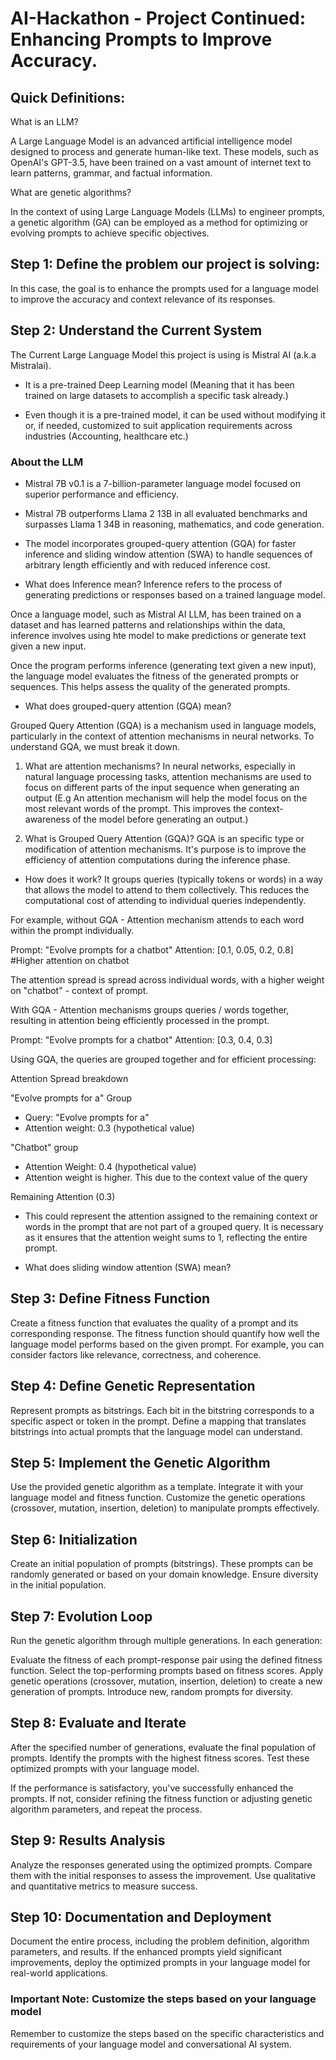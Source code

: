# AI-Hackathon - Project Continued: Enhancing Prompts to Improve Accuracy.

## Quick Definitions: 
What is an LLM?

A Large Language Model is an advanced artificial intelligence model designed to process and generate human-like text. These models, such as OpenAI's GPT-3.5, have been trained on a vast amount of internet text to learn patterns, grammar, and factual information.

What are genetic algorithms?

In the context of using Large Language Models (LLMs) to engineer prompts, a genetic algorithm (GA) can be employed as a method for optimizing or evolving prompts to achieve specific objectives. 
## Step 1: Define the problem our project is solving:
In this case, the goal is to enhance the prompts used for a language model to improve the accuracy and context relevance of its responses.
## Step 2: Understand the Current System
The Current Large Language Model this project is using is Mistral AI (a.k.a Mistralai). 

- It is a pre-trained Deep Learning model (Meaning that it has been trained on large datasets to accomplish a specific task already.)

- Even though it is a pre-trained model, it can be used without modifying it or, if needed, customized to suit application requirements across industries (Accounting, healthcare etc.)
### About the LLM
- Mistral 7B v0.1 is a 7-billion-parameter language model focused on superior performance and efficiency.

- Mistral 7B outperforms Llama 2 13B in all evaluated benchmarks and surpasses Llama 1 34B in reasoning, mathematics, and code generation.

- The model incorporates grouped-query attention (GQA) for faster inference and sliding window attention (SWA) to handle sequences of arbitrary length efficiently and with reduced inference cost.

- What does Inference mean?
Inference refers to the process of generating predictions or responses based on a trained language model. 

Once a language model, such as Mistral AI LLM, has been trained on a dataset and has learned patterns and relationships within the data, inference involves using hte model to make predictions or generate text given a new input. 

Once the program performs inference (generating text given a new input), the language model evaluates the fitness of the generated prompts or sequences. This helps assess the quality of the generated prompts.

- What does grouped-query attention (GQA) mean?

Grouped Query Attention (GQA) is a mechanism used in language models, particularly in the context of attention mechanisms in neural networks. To understand GQA, we must break it down.

 1. What are attention mechanisms?
 In neural networks, especially in natural language processing tasks, attention mechanisms are used to focus on different parts of the input sequence when generating an output (E.g An attention mechanism will help the model focus on the most relevant words of the prompt. This improves the context-awareness of the model before generating an output.)


2. What is Grouped Query Attention (GQA)?
GQA is an specific type or modification of attention mechanisms. It's purpose is to improve the efficiency of attention computations during the inference phase.

- How does it work?
It groups queries (typically tokens or words) in a way that allows the model to attend to them collectively. This reduces the computational cost of attending to individual queries independently.

For example, without GQA - Attention mechanism attends to each word within the prompt individually.

Prompt: "Evolve prompts for a chatbot"
Attention: [0.1, 0.05, 0.2, 0.8] #Higher attention on chatbot

The attention spread is spread across individual words, with a higher weight on "chatbot" - context of prompt.

With GQA - Attention mechanisms groups queries / words together, resulting in attention being efficiently processed in the prompt.

Prompt: "Evolve prompts for a chatbot"
Attention: [0.3, 0.4, 0.3]

Using GQA, the queries are grouped together and for efficient processing:

Attention Spread breakdown

"Evolve prompts for a" Group
- Query: "Evolve prompts for a"
- Attention weight: 0.3 (hypothetical value)

"Chatbot" group
- Attention Weight: 0.4 (hypothetical value)
- Attention weight is higher. This due to the context value of the query

Remaining Attention (0.3)
- This could represent the attention assigned to the remaining context or words in the prompt that are not part of a grouped query. It is necessary as it ensures that the attention weight sums to 1, reflecting the entire prompt.


- What does sliding window attention (SWA) mean?

## Step 3: Define Fitness Function
Create a fitness function that evaluates the quality of a prompt and its corresponding response. The fitness function should quantify how well the language model performs based on the given prompt. For example, you can consider factors like relevance, correctness, and coherence.

## Step 4: Define Genetic Representation
Represent prompts as bitstrings. Each bit in the bitstring corresponds to a specific aspect or token in the prompt. Define a mapping that translates bitstrings into actual prompts that the language model can understand.

## Step 5: Implement the Genetic Algorithm
Use the provided genetic algorithm as a template. Integrate it with your language model and fitness function. Customize the genetic operations (crossover, mutation, insertion, deletion) to manipulate prompts effectively.

## Step 6: Initialization
Create an initial population of prompts (bitstrings). These prompts can be randomly generated or based on your domain knowledge. Ensure diversity in the initial population.

## Step 7: Evolution Loop
Run the genetic algorithm through multiple generations. In each generation:

Evaluate the fitness of each prompt-response pair using the defined fitness function.
Select the top-performing prompts based on fitness scores.
Apply genetic operations (crossover, mutation, insertion, deletion) to create a new generation of prompts.
Introduce new, random prompts for diversity.

## Step 8: Evaluate and Iterate
After the specified number of generations, evaluate the final population of prompts. Identify the prompts with the highest fitness scores. Test these optimized prompts with your language model.

If the performance is satisfactory, you've successfully enhanced the prompts. If not, consider refining the fitness function or adjusting genetic algorithm parameters, and repeat the process.

## Step 9: Results Analysis
Analyze the responses generated using the optimized prompts. Compare them with the initial responses to assess the improvement. Use qualitative and quantitative metrics to measure success.

## Step 10: Documentation and Deployment
Document the entire process, including the problem definition, algorithm parameters, and results. If the enhanced prompts yield significant improvements, deploy the optimized prompts in your language model for real-world applications.

### Important Note: Customize the steps based on your language model
Remember to customize the steps based on the specific characteristics and requirements of your language model and conversational AI system.






